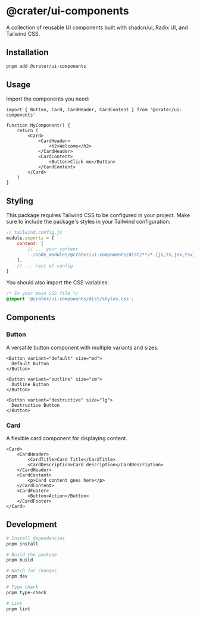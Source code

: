 # @crater/ui-components

A collection of reusable UI components built with shadcn/ui, Radix UI, and Tailwind CSS.

## Installation

```bash
pnpm add @crater/ui-components
```

## Usage

Import the components you need:

```tsx
import { Button, Card, CardHeader, CardContent } from '@crater/ui-components'

function MyComponent() {
    return (
        <Card>
            <CardHeader>
                <h2>Welcome</h2>
            </CardHeader>
            <CardContent>
                <Button>Click me</Button>
            </CardContent>
        </Card>
    )
}
```

## Styling

This package requires Tailwind CSS to be configured in your project. Make sure to include the package's styles in your Tailwind configuration:

```js
// tailwind.config.js
module.exports = {
    content: [
        // ... your content
        './node_modules/@crater/ui-components/dist/**/*.{js,ts,jsx,tsx}',
    ],
    // ... rest of config
}
```

You should also import the CSS variables:

```css
/* In your main CSS file */
@import '@crater/ui-components/dist/styles.css';
```

## Components

### Button

A versatile button component with multiple variants and sizes.

```tsx
<Button variant="default" size="md">
  Default Button
</Button>

<Button variant="outline" size="sm">
  Outline Button
</Button>

<Button variant="destructive" size="lg">
  Destructive Button
</Button>
```

### Card

A flexible card component for displaying content.

```tsx
<Card>
    <CardHeader>
        <CardTitle>Card Title</CardTitle>
        <CardDescription>Card description</CardDescription>
    </CardHeader>
    <CardContent>
        <p>Card content goes here</p>
    </CardContent>
    <CardFooter>
        <Button>Action</Button>
    </CardFooter>
</Card>
```

## Development

```bash
# Install dependencies
pnpm install

# Build the package
pnpm build

# Watch for changes
pnpm dev

# Type check
pnpm type-check

# Lint
pnpm lint
```
